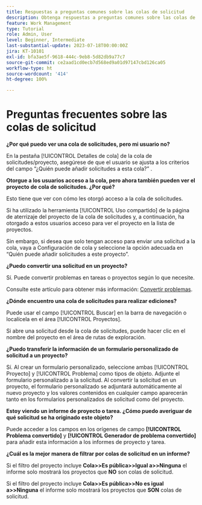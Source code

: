 ```yaml
---
title: Respuestas a preguntas comunes sobre las colas de solicitud
description: Obtenga respuestas a preguntas comunes sobre las colas de solicitud en [!DNL  Workfront].
feature: Work Management
type: Tutorial
role: Admin, User
level: Beginner, Intermediate
last-substantial-update: 2023-07-18T00:00:00Z
jira: KT-10101
exl-id: bfa3ae5f-9618-444c-9eb8-5d82db9a77c7
source-git-commit: ce2aad1cd0ecb7d568ed9a01d97147cbd126ca05
workflow-type: ht
source-wordcount: '414'
ht-degree: 100%

---
```


# Preguntas frecuentes sobre las colas de solicitud

**¿Por qué puedo ver una cola de solicitudes, pero mi usuario no?**

En la pestaña [!UICONTROL Detalles de cola] de la cola de solicitudes/proyecto, asegúrese de que el usuario se ajusta a los criterios del campo “¿Quién puede añadir solicitudes a esta cola?” .

**Otorgue a los usuarios acceso a la cola, pero ahora también pueden ver el proyecto de cola de solicitudes. ¿Por qué?**

Esto tiene que ver con cómo les otorgó acceso a la cola de solicitudes.

Si ha utilizado la herramienta [!UICONTROL Uso compartido] de la página de aterrizaje del proyecto de la cola de solicitudes y, a continuación, ha otorgado a estos usuarios acceso para ver el proyecto en la lista de proyectos.

Sin embargo, si desea que solo tengan acceso para enviar una solicitud a la cola, vaya a Configuración de cola y seleccione la opción adecuada en “Quién puede añadir solicitudes a este proyecto”.

**¿Puedo convertir una solicitud en un proyecto?**

Sí. Puede convertir problemas en tareas o proyectos según lo que necesite.

Consulte este artículo para obtener más información: [Convertir problemas](https://experienceleague.adobe.com/docs/workfront/using/manage-work/issues/convert-issues/convert-issues-overview.html?lang=es).

**¿Dónde encuentro una cola de solicitudes para realizar ediciones?**

Puede usar el campo [!UICONTROL Buscar] en la barra de navegación o localícela en el área [!UICONTROL Proyectos].

Si abre una solicitud desde la cola de solicitudes, puede hacer clic en el nombre del proyecto en el área de rutas de exploración.

**¿Puedo transferir la información de un formulario personalizado de solicitud a un proyecto?**

Sí. Al crear un formulario personalizado, seleccione ambas [!UICONTROL Proyecto] y [!UICONTROL Problema] como tipos de objeto. Adjunte el formulario personalizado a la solicitud. Al convertir la solicitud en un proyecto, el formulario personalizado se adjuntará automáticamente al nuevo proyecto y los valores contenidos en cualquier campo aparecerán tanto en los formularios personalizados de solicitud como del proyecto.

**Estoy viendo un informe de proyecto o tarea. ¿Cómo puedo averiguar de qué solicitud se ha originado este objeto?**

Puede acceder a los campos en los orígenes de campo **[!UICONTROL Problema convertido]** y **[!UICONTROL Generador de problema convertido]** para añadir esta información a los informes de proyecto y tarea.

**¿Cuál es la mejor manera de filtrar por colas de solicitud en un informe?**

Si el filtro del proyecto incluye **Cola>>Es pública>>Igual a>>Ninguna** el informe solo mostrará los proyectos que **NO** son colas de solicitud.

Si el filtro del proyecto incluye **Cola>>Es pública>>No es igual a>>Ninguna** el informe solo mostrará los proyectos que **SON** colas de solicitud.
